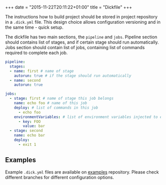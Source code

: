 +++
date = "2015-11-22T20:11:22+01:00"
title = "Dickfile"
+++

The instructions how to build project should be stored in project repository in a `.dick.yml` file. This design choice 
allows configuration versioning and in the same time - quick setup.

The dickfile has two main sections, the `pipeline` and `jobs`.
Pipeline section should contains list of stages, and if certain stage should run automatically.
Jobs section should contain list of jobs, containing list of commands required to complete each job.

```yml
pipeline:
  stages:
  - name: first # name of stage
    autorun: true # if the stage should run automatically
  - name: second
    autorun: true

jobs: 
  - stage: first # name of stage this job belongs 
    name: echo foo # name of this job
    deploy: # list of commands in this job
      - echo foo
    environmentVariables: # list of environment variables injected to each command in this job
      - key: FOO
        value: bar
  - stage: second
    name: echo bar
    deploy:
      - exit 1
```

## Examples

Example `.dick.yml` files are available on [examples](https://github.com/dick-the-deployer/examples) repository. 
Please check different branches for different configuration options.